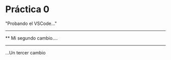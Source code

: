  # Práctica 0

"Probando el VSCode..."

***********************
**  Mi segundo cambio....
*************************

...Un tercer cambio